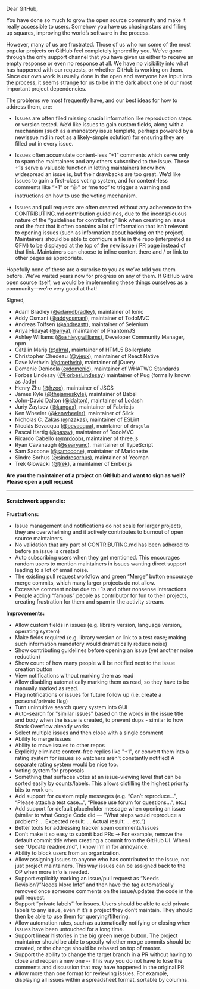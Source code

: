 Dear GitHub,

You have done so much to grow the open source community and make it really
accessible to users. Somehow you have us chasing stars and filling up squares,
improving the world’s software in the process.

However, many of us are frustrated. Those of us who run some of the most popular
projects on GitHub feel completely ignored by you. We’ve gone through the only
support channel that you have given us either to receive an empty response or
even no response at all. We have no visibility into what has happened with our
requests, or whether GitHub is working on them. Since our own work is usually
done in the open and everyone has input into the process, it seems strange for
us to be in the dark about one of our most important project dependencies.

The problems we most frequently have, and our best ideas for how to address
them, are:

- Issues are often filed missing crucial information like reproduction steps or
  version tested. We’d like issues to gain custom fields, along with a mechanism
  (such as a mandatory issue template, perhaps powered by a newissue.md in root
  as a likely-simple solution) for ensuring they are filled out in every issue.
- Issues often accumulate content-less “+1” comments which serve only to spam
  the maintainers and any others subscribed to the issue. These +1s serve a
  valuable function in letting maintainers know how widespread an issue is, but
  their drawbacks are too great. We’d like issues to gain a first-class voting
  system, and for content-less comments like “+1” or “:+1:” or “me too” to
  trigger a warning and instructions on how to use the voting mechanism.

- Issues and pull requests are often created without any adherence to the
  CONTRIBUTING.md contribution guidelines, due to the inconspicuous nature of
  the “guidelines for contributing” link when creating an issue and the fact
  that it often contains a lot of information that isn’t relevant to opening
  issues (such as information about hacking on the project). Maintainers should
  be able to configure a file in the repo (interpreted as GFM) to be displayed
  at the top of the new issue / PR page instead of that link. Maintainers can
  choose to inline content there and / or link to other pages as appropriate.

Hopefully none of these are a surprise to you as we’ve told you them before.
We’ve waited years now for progress on any of them. If GitHub were open source
itself, we would be implementing these things ourselves as a community—we’re
very good at that!

Signed,

- Adam Bradley ([@adamdbradley](https://github.com/adamdbradley)), maintainer of Ionic
- Addy Osmani ([@addyosmani](https://github.com/addyosmani)), maintainer of TodoMVC
- Andreas Tolfsen ([@andreastt](https://github.com/andreastt)), maintainer of Selenium
- Ariya Hidayat ([@ariya](https://github.com/ariya)), maintainer of PhantomJS
- Ashley Williams ([@ashleygwilliams](https://github.com/ashleygwilliams)), Developer Community Manager, npm
- Cătălin Mariș ([@alrra](https://github.com/alrra)), maintainer of HTML5 Boilerplate
- Christopher Chedeau ([@vjeux](https://github.com/vjeux)), maintainer of React Native
- Dave Methvin ([@dmethvin](https://github.com/dmethvin)), maintainer of jQuery
- Domenic Denicola ([@domenic](https://github.com/domenic)), maintainer of WHATWG Standards
- Forbes Lindesay ([@ForbesLindesay](https://github.com/ForbesLindesay)) maintainer of Pug (formally known as Jade)
- Henry Zhu ([@hzoo](https://github.com/hzoo)), maintainer of JSCS
- James Kyle ([@thejameskyle](https://github.com/thejameskyle)), maintainer of Babel
- John-David Dalton ([@jdalton](https://github.com/jdalton)), maintainer of Lodash
- Juriy Zaytsev ([@kangax](https://github.com/kangax)), maintainer of Fabric.js
- Ken Wheeler ([@kenwheeler](https://github.com/kenwheeler)), maintainer of Slick
- Nicholas C. Zakas ([@nzakas](https://github.com/nzakas)), maintainer of ESLint
- Nicolás Bevacqua ([@bevacqua](https://github.com/bevacqua)), maintainer of `dragula`
- Pascal Hartig ([@passy](https://github.com/passy)), maintainer of TodoMVC
- Ricardo Cabello ([@mrdoob](https://github.com/mrdoob)), maintainer of three.js
- Ryan Cavanaugh ([@searyanc](https://github.com/RyanCavanaugh)), maintainer of TypeScript
- Sam Saccone ([@samccone](https://github.com/samccone)), maintainer of Marionette
- Sindre Sorhus ([@sindresorhus](https://github.com/sindresorhus)), maintainer of Yeoman
- Trek Glowacki ([@trek](https://github.com/trek)), a maintainer of Ember.js

**Are you the maintainer of a project on GitHub and want to sign as well? Please open a pull request**

---

#### Scratchwork appendix:

**Frustrations:**

- Issue management and notifications do not scale for larger projects, they are
  overwhelming and it actively contributes to burnout of open source
  maintainers.
- No validation that any part of CONTRIBUTING.md has been adhered to before an
  issue is created
- Auto subscribing users when they get mentioned. This encourages random users
  to mention maintainers in issues wanting direct support leading to a lot of
  email noise.
- The existing pull request workflow and green “Merge” button encourage merge
  commits, which many larger projects do not allow.
- Excessive comment noise due to +1s and other nonsense interactions
- People adding “famous” people as contributor for fun to their projects,
  creating frustration for them and spam in the activity stream.

**Improvements:**

- Allow custom fields in issues (e.g. library version, language version,
  operating system)
- Make fields required (e.g. library version or link to a test case; making such
  information mandatory would dramatically reduce noise)
- Show contributing guidelines before opening an issue (yet another noise
  reduction)
- Show count of how many people will be notified next to the issue creation
  button
- View notifications without marking them as read
- Allow disabling automatically marking them as read, so they have to be
  manually marked as read.
- Flag notifications or issues for future follow up (i.e. create a
  personal/private flag)
- Turn unintuitive search query system into GUI
- Auto-search for "similar issues" based on the words in the issue title and
  body when the issue is created, to prevent dups - similar to how Stack
  Overflow already works
- Select multiple issues and then close with a single comment
- Ability to merge issues
- Ability to move issues to other repos
- Explicitly eliminate content-free replies like "+1", or convert them into a
  rating system for issues so watchers aren't constantly notified! A separate
  rating system would be nice too.
- Voting system for proposals
- Something that surfaces votes at an issue-viewing level that can be sorted
  easily by counts/labels. This allows distilling the highest priority bits to
  work on.
- Add support for custom reply messages (e.g. “Can’t reproduce...”, “Please
  attach a test case...”, “Please use forum for questions...”, etc.)
- Add support for default placeholder message when opening an issue (similar to
  what Google Code did — “What steps would reproduce a problem? … Expected
  result: … Actual result: … etc.”)
- Better tools for addressing tracker spam comments/issues
- Don’t make it so easy to submit bad PRs → For example, remove the default
  commit title when creating a commit from the GitHub UI. When I see “Update
  readme.md”, I know I’m in for annoyance.
- Ability to block users from an organization.
- Allow assigning issues to anyone who has contributed to the issue, not just
  project maintainers. This way issues can be assigned back to the OP when more
  info is needed.
- Support explicitly marking an issue/pull request as “Needs Revision”/”Needs
  More Info” and then have the tag automatically removed once someone comments
  on the issue/updates the code in the pull request.
- Support “private labels” for issues. Users should be able to add private
  labels to any issue, even if it’s a project they don’t maintain. They should
  then be able to use them for querying/filtering.
- Allow automation rules, such as automatically notifying or closing when issues
  have been untouched for a long time.
- Support linear histories in the big green merge button. The project maintainer
  should be able to specify whether merge commits should be created, or the
  change should be rebased on top of master.
- Support the ability to change the target branch in a PR without having to
  close and reopen a new one -- This way you do not have to lose the comments
  and discussion that may have happened in the original PR
- Allow more than one format for reviewing issues. For example, displaying all
  issues within a spreadsheet format, sortable by columns.
